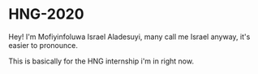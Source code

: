 # HNG-2020

Hey! I'm Mofiyinfoluwa Israel Aladesuyi, many call me Israel anyway, it's easier to pronounce. 

This is basically for the HNG internship i'm in right now.
